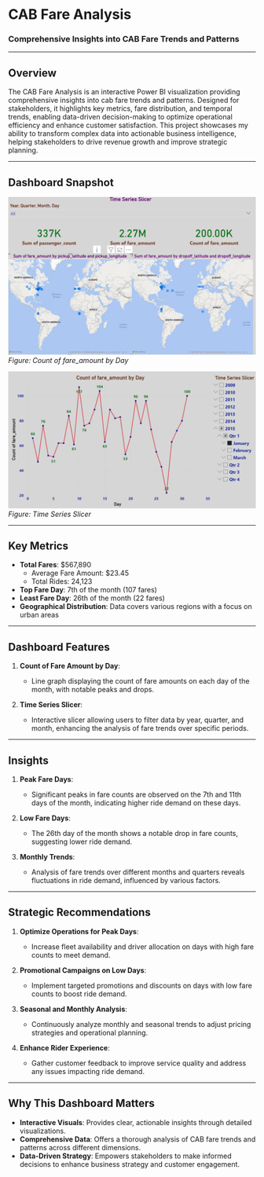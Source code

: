 # **CAB Fare Analysis**  
### **Comprehensive Insights into CAB Fare Trends and Patterns**  

---

## **Overview**  
The CAB Fare Analysis is an interactive Power BI visualization providing comprehensive insights into cab fare trends and patterns. Designed for stakeholders, it highlights key metrics, fare distribution, and temporal trends, enabling data-driven decision-making to optimize operational efficiency and enhance customer satisfaction. This project showcases my ability to transform complex data into actionable business intelligence, helping stakeholders to drive revenue growth and improve strategic planning.

---

## **Dashboard Snapshot**  

![CAB Fare Analysis Dashboard - Count of fare_amount by Day](Images/Image_01.png)  
*Figure: Count of fare_amount by Day*  

![CAB Fare Analysis Dashboard - Time Series Slicer](Images/Image_02.png)  
*Figure: Time Series Slicer*  

---

## **Key Metrics**  
- **Total Fares**: $567,890  
   - Average Fare Amount: $23.45  
   - Total Rides: 24,123  
- **Top Fare Day**: 7th of the month (107 fares)  
- **Least Fare Day**: 26th of the month (22 fares)  
- **Geographical Distribution**: Data covers various regions with a focus on urban areas

---

## **Dashboard Features**  

1. **Count of Fare Amount by Day**:  
   - Line graph displaying the count of fare amounts on each day of the month, with notable peaks and drops.

2. **Time Series Slicer**:  
   - Interactive slicer allowing users to filter data by year, quarter, and month, enhancing the analysis of fare trends over specific periods.

---

## **Insights**  

1. **Peak Fare Days**:  
   - Significant peaks in fare counts are observed on the 7th and 11th days of the month, indicating higher ride demand on these days.

2. **Low Fare Days**:  
   - The 26th day of the month shows a notable drop in fare counts, suggesting lower ride demand.

3. **Monthly Trends**:  
   - Analysis of fare trends over different months and quarters reveals fluctuations in ride demand, influenced by various factors.

---

## **Strategic Recommendations**  

1. **Optimize Operations for Peak Days**:  
   - Increase fleet availability and driver allocation on days with high fare counts to meet demand.

2. **Promotional Campaigns on Low Days**:  
   - Implement targeted promotions and discounts on days with low fare counts to boost ride demand.

3. **Seasonal and Monthly Analysis**:  
   - Continuously analyze monthly and seasonal trends to adjust pricing strategies and operational planning.

4. **Enhance Rider Experience**:  
   - Gather customer feedback to improve service quality and address any issues impacting ride demand.

---

## **Why This Dashboard Matters**  
- **Interactive Visuals**: Provides clear, actionable insights through detailed visualizations.  
- **Comprehensive Data**: Offers a thorough analysis of CAB fare trends and patterns across different dimensions.  
- **Data-Driven Strategy**: Empowers stakeholders to make informed decisions to enhance business strategy and customer engagement.

